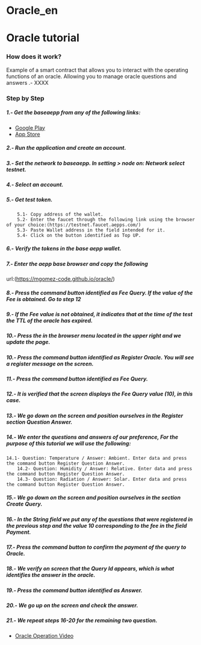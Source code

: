 # Oracle_en
# Oracle tutorial
### How does it work?

Example of a smart contract that allows you to interact with the operating functions of an oracle. Allowing you to manage oracle questions and answers
.- XXXX
### Step by Step
#####  1.- Get the baseaepp  from any of the following links:
  - [Google Play](https://play.google.com/store/apps/details?id=com.aeternity.base)
  - [App Store](https://apps.apple.com/ru/app/base-%C3%A6pp-wallet/id1458655724)
#####  2.- Run the application and create an account.
#####  3.- Set the network to baseaepp. In setting > node on: Network select testnet.
#####  4.- Select an account.
#####  5.- Get test token.
        5.1- Copy address of the wallet.
        5.2- Enter the faucet through the following link using the browser of your choice:(https://testnet.faucet.aepps.com/)
        5.3- Paste Wallet address in the field intended for it.
        5.4- Click on the button identified as Top UP.
#####  6.- Verify the tokens in the base aepp wallet.
#####  7.- Enter the aepp base browser and copy the following
url:(https://mgomez-code.github.io/oracle/)
#####  8.- Press the command button identified as Fee Query. If the value of the Fee is obtained. Go to step 12
#####  9.- If the Fee value is not obtained, it indicates that at the time of the test the TTL of the oracle has expired.
#####  10.- Press the in the browser menu located in the upper right and we update the page.
#####  10.- Press the command button identified as Register Oracle. You will see a register message on the screen.
#####  11.- Press the command button identified as Fee Query.
#####  12.- It is verified that the screen displays the Fee Query value (10), in this case.
#####  13.- We go down on the screen and position ourselves in the Register section Question Answer.
#####  14.- We enter the questions and answers of our preference, For the purpose of this tutorial we will use the following:
	14.1- Question: Temperature / Answer: Ambient. Enter data and press the command button Register Question Answer. 
        14.2- Question: Humidity / Answer: Relative. Enter data and press the command button Register Question Answer. 
        14.3- Question: Radiation / Answer: Solar. Enter data and press the command button Register Question Answer. 
#####  15.- We go down on the screen and position ourselves in the section Create Query.
#####  16.- In the String field we put any of the questions that were registered in the previous step and the value 10 corresponding to the fee in the field Payment.
#####  17.- Press the command button to confirm the payment of the query to Oracle.
#####  18.- We verify on screen that the Query Id appears, which is what identifies the answer in the oracle.
#####  19.- Press the command button identified as Answer.
#####  20.- We go up on the screen and check the answer.
#####  21.- We repeat steps 16-20 for the remaining two question.
- [Oracle Operation Video](https://youtu.be/zHkx3Fbvux8)

